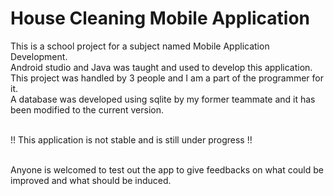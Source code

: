 # House Cleaning Mobile Application

This is a school project for a subject named Mobile Application Development. <br>
Android studio and Java was taught and used to develop this application.<br>
This project was handled by 3 people and I am a part of the programmer for it.<br>
A database was developed using sqlite by my former teammate and it has been modified to the current version.<br><br>

!! This application is not stable and is still under progress !!<br><br>

Anyone is welcomed to test out the app to give feedbacks on what could be improved and what should be induced.

